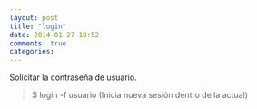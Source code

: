 ```yaml
---
layout: post
title: "login"
date: 2014-01-27 18:52
comments: true
categories: 
---
```

Solicitar la contraseña de usuario.

>$ login -f  usuario (Inicia nueva sesión dentro de la actual)

